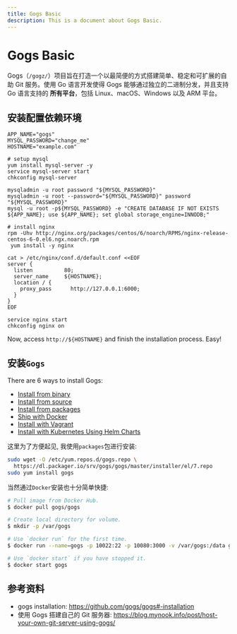 ```yaml
---
title: Gogs Basic
description: This is a document about Gogs Basic.
---
```


# Gogs Basic

Gogs（`/gɑgz/`）项目旨在打造一个以最简便的方式搭建简单、稳定和可扩展的自助 Git 服务。使用 Go 语言开发使得 Gogs 能够通过独立的二进制分发，并且支持 Go 语言支持的 **所有平台**，包括 Linux、macOS、Windows 以及 ARM 平台。

## 安装配置依赖环境

```
APP_NAME="gogs"
MYSQL_PASSWORD="change_me"
HOSTNAME="example.com"

# setup mysql
yum install mysql-server -y
service mysql-server start
chkconfig mysql-server

mysqladmin -u root password "${MYSQL_PASSWORD}"
mysqladmin -u root --password="${MYSQL_PASSWORD}" password "${MYSQL_PASSWORD}"
mysql -u root -p${MYSQL_PASSWORD} -e "CREATE DATABASE IF NOT EXISTS ${APP_NAME}; use ${APP_NAME}; set global storage_engine=INNODB;"

# install nginx
rpm -Uhv http://nginx.org/packages/centos/6/noarch/RPMS/nginx-release-centos-6-0.el6.ngx.noarch.rpm
 yum install -y nginx

cat > /etc/nginx/conf.d/default.conf <<EOF
server {
  listen          80;
  server_name     ${HOSTNAME};
  location / {
    proxy_pass      http://127.0.0.1:6000;
  }
}
EOF

service nginx start
chkconfig nginx on
```

Now, access `http://${HOSTNAME}` and finish the installation process. Easy!

## 安装`Gogs`

There are 6 ways to install Gogs:

- [Install from binary](https://gogs.io/docs/installation/install_from_binary.html)
- [Install from source](https://gogs.io/docs/installation/install_from_source.html)
- [Install from packages](https://gogs.io/docs/installation/install_from_packages.html)
- [Ship with Docker](https://github.com/gogs/gogs/tree/master/docker)
- [Install with Vagrant](https://github.com/geerlingguy/ansible-vagrant-examples/tree/master/gogs)
- [Install with Kubernetes Using Helm Charts](https://github.com/helm/charts/tree/master/incubator/gogs)

这里为了方便起见, 我使用`packages`包进行安装:

```bash
sudo wget -O /etc/yum.repos.d/gogs.repo \
  https://dl.packager.io/srv/gogs/gogs/master/installer/el/7.repo
sudo yum install gogs
```

当然通过`Docker`安装也十分简单快捷:

```bash
# Pull image from Docker Hub.
$ docker pull gogs/gogs

# Create local directory for volume.
$ mkdir -p /var/gogs

# Use `docker run` for the first time.
$ docker run --name=gogs -p 10022:22 -p 10080:3000 -v /var/gogs:/data gogs/gogs

# Use `docker start` if you have stopped it.
$ docker start gogs
```

## 参考资料

- gogs installation: https://github.com/gogs/gogs#-installation
- 使用 Gogs 搭建自己的 Git 服务器: https://blog.mynook.info/post/host-your-own-git-server-using-gogs/